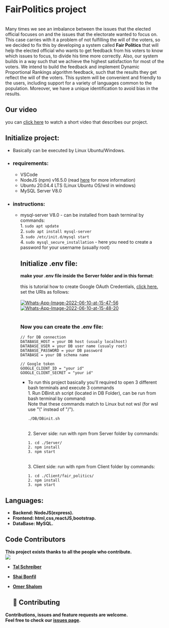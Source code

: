 <h1> FairPolitics project </h1><br>
Many times we see an imbalance between the issues that the elected official
focuses on and the issues that the electorate wanted to focus on. This case carries
with it a problem of not fulfilling the will of the voters, so we decided to fix
this by developing a system called <strong>Fair Politics</strong> that will help the elected official
who wants to get feedback from his voters to know which issues to focus, to divide
his time more correctly. Also, our system builds in a way such that we achieve the
highest satisfaction for most of the voters. We intend to build the feedback and
implement Dynamic Proportional Rankings algorithm feedback, such that the results
they get reflect the will of the voters. This system will be convenient and friendly
to the users, including support for a variety of languages common to the population.
Moreover, we have a unique identification to avoid bias in the results.

## Our video
you can [click here](https://www.youtube.com/watch?v=HY6YOd0Ix3g) to watch a short video that describes our project.

## Initialize project: 
  * Basically can be executed by Linux Ubuntu/Windows.
  - ### requirements:
    - VSCode
    - NodeJS (npm) v16.5.0 (read [here](https://www.digitalocean.com/community/tutorials/how-to-install-node-js-on-ubuntu-20-04) for more information)
    - Ubuntu 20.04.4 LTS (Linux Ubuntu OS/wsl in windows) 
    - MySQL Server V8.0 
  - ### instructions: 
    - mysql-server V8.0 - can be installed from bash terminal by commands: 
     <br> 1. ```sudo apt update``` 
     <br> 2. ```sudo apt install mysql-server``` 
     <br> 3. ```sudo /etc/init.d/mysql start ``` 
     <br> 4. ```sudo mysql_secure_installation``` - here you need to create a password for your username (usually root)


      ## Initialize .env file:
      <strong>make your .env file inside the Server folder and in this format:</strong>
      <br><br>this is tutorial how to create Google OAuth Credentials, [click here.](https://www.youtube.com/watch?v=xH6hAW3EqLk)
      <br>set the URIs as follows:<br><br>
      <a href="https://ibb.co/pvQZ1Q6"><img src="https://i.ibb.co/3yvWTv5/Whats-App-Image-2022-06-10-at-15-47-56.jpg" alt="Whats-App-Image-2022-06-10-at-15-47-56" border="0"></a>
      <a href="https://ibb.co/b6J3Kfs"><img src="https://i.ibb.co/51F9R7r/Whats-App-Image-2022-06-10-at-15-48-20.jpg" alt="Whats-App-Image-2022-06-10-at-15-48-20" border="0"></a>
      <br><br>
      ### Now you can create the .env file:
      ``` 
      // for DB connection
      DATABASE_HOST = your DB host (usualy localhost)
      DATABASE_USER = your DB user name (usualy root)
      DATABASE_PASSWORD = your DB password
      DATABASE = your DB schema name

      // Google token
      GOOGLE_CLIENT_ID = "your id"
      GOOGLE_CLIENT_SECRET = "your id"
      ```
      
      - To run this project basically you'll required to open 3 different bash terminals and execute 3 commands
        <br> 1. Run DBinit.sh script (located in DB Folder), can be run from bash terminal by command:
        <br> Note that these commands match to Linux but not wsl (for wsl use "\\" instead of "/").
        ```
        ./DB/DBinit.sh
        ```
        <br> 2. Server side: run with npm from Server folder by commands: 
        ```
        1. cd ./Server/
        2. npm install
        3. npm start
        ```
        <br> 3. Client side: run with npm from Client folder by commands: 
        ```
        1. cd ./Client/fair_politics/
        2. npm install
        3. npm start
        ```


## Languages:
- <strong> Backend: NodeJS(express).<strong/><br>
- <strong> Frontend: html,css,reactJS,bootstrap.<strong/><br>
- <strong> DataBase: MySQL.<strong/><br>


## Code Contributors

This project exists thanks to all the people who contribute.<br>
<a href="https://github.com/Final-Project-bb/FairPolitics/graphs/contributors">
  <img src="https://contrib.rocks/image?max=3&repo=Final-Project-bb/FairPolitics" />
</a>
* [Tal Schreiber](https://github.com/TalSchreiber95)
* [Shai Bonfil](https://github.com/shaiBonfil)
* [Omer Shalom](https://github.com/Omer2041)

  ## 🤝 Contributing

Contributions, issues and feature requests are welcome.<br />
Feel free to check our [issues page](https://github.com/Final-Project-bb/FairPolitics/issues).

